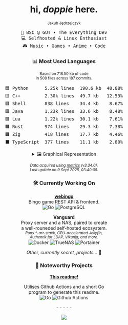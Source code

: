 <div align="center">

# hi, _doppie_ here.

<sub>Jakub Jędrzejczyk</sub>

<pre>
💼 BSC @ GUT • The Everything Dev
💻 Selfhosted & Linux Enthusiast
🎮 Music • Games • Anime • Code
</pre>

### 📊 Most Used Languages

<sub>Based on 718.50 kb of code</sub><br/>
<sup>in 508 files across 187 commits.</sup>

<pre>
🟦 Python      5.25k lines  190.6 kb  48.08%
🟨 C++         2.30k lines  49.7 kb   12.53%
🟥 Shell       838 lines    34.4 kb    8.67%
🟩 Java        1.23k lines  33.6 kb    8.48%
🟪 Lua         1.22k lines  30.1 kb    7.61%
🟧 Rust        974 lines    29.3 kb    7.38%
🟫 Zig         418 lines    17.7 kb    4.46%
⬛ TypeScript  377 lines    11.1 kb    2.80%
</pre>

<details>
<summary>🖼️ Graphical Representation</summary>
🟦🟦🟦🟦🟦<br>🟦🟦🟦🟦🟦<br>🟦🟦🟦🟦🟦<br>🟦🟦🟦🟦🟦<br>🟦🟦🟦🟦🟦<br>🟦🟦🟦🟦🟦<br>🟦🟦🟦🟦🟦<br>🟦🟨🟨🟨🟨<br>🟨🟨🟨🟨🟨<br>🟥🟥🟥🟥🟥<br>🟥🟥🟩🟩🟩<br>🟩🟩🟩🟪🟪<br>🟪🟪🟪🟪🟧<br>🟧🟧🟧🟧🟧<br>🟫🟫🟫⬛⬛<br>
</details>

_<sub>Data acquired using [metrics][metrics_url] (v3.34.0).</sub>_<br/>
_<sup>Last update on 9 Sept 2025, 03:40:05.</sup>_

### 🛠 Currently Working On

**[webingo][webingo]**  
Bingo game REST API & frontend.<br/>
![Go][golang_shield] ![PostgreSQL][postgres_shield]

**Vanguard**  
Proxy server and a NAS, paired to create<br/>
a well-rouneded self-hosted ecosystem.<br/>
_<sub>Runs \*-arr-stack, GPU-accelerated Jellyfin,</sub>_<br/>
_<sup>Authentik for LDAP, Vikunja, and more.</sup>_<br/>
![Docker][docker_shield] ![TrueNAS][truenas_shield] ![Portainer][portainer_shield]

_Other, currently secret, projects..._ 🤫

### 🌟 Noteworthy Projects

**[This readme!][profile_readme]**

Utilises Github Actions and a short Go<br/>
program to generate this readme.<br/>
![Go][golang_shield] ![Github Actions][github_actions_shield]

_\- - - - -_

![][view_counter]

</div>

<!-- Repository -->

[view_counter]: https://komarev.com/ghpvc/?username=dopp1e&color=blueviolet
[webingo]: https://github.com/dopp1e/webingo
[profile_readme]: https://github.com/dopp1e/dopp1e
[metrics_url]: https://github.com/lowlighter/metrics
[golang_shield]: https://img.shields.io/badge/Golang-black?style=flat&logo=go
[postgres_shield]: https://img.shields.io/badge/PostgreSQL-black?style=flat&logo=postgresql
[docker_shield]: https://img.shields.io/badge/-Docker-black?style=flat-square&logo=docker
[truenas_shield]: https://img.shields.io/badge/TrueNAS-black?style=flat&logo=truenas
[portainer_shield]: https://img.shields.io/badge/Portainer-black?style=flat&logo=portainer
[github_actions_shield]: https://img.shields.io/badge/Github%20Actions-black?style=flat&logo=githubactions
